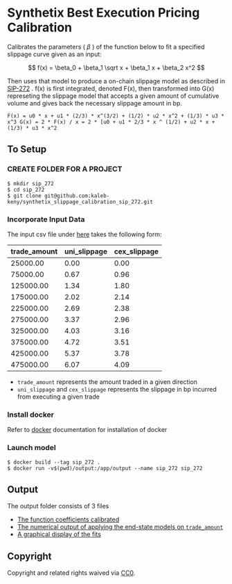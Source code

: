 # Synthetix Best Execution Pricing Calibration
 
 Calibrates the parameters ( $\beta$ ) of the function below to fit a specified slippage curve given as an input:

$$
f(x) = \beta_0 + \beta_1 \sqrt x + \beta_1 x + \beta_2 x^2
$$

Then uses that model to produce a on-chain slippage model as described in [SIP-272](https://sips.synthetix.io/sips/sip-272/#abstract) . 
f(x) is first integrated, denoted F(x), then transformed into G(x) represeting the slippage model that accepts a given amount of cumulative volume and gives back the necessary slippage amount in bp.

``
F(x) = u0 * x + u1 * (2/3) * x^(3/2) + (1/2) * u2 * x^2 + (1/3) * u3 * x^3
G(x) = 2 * F(x) / x
     = 2 * [u0 + u1 * 2/3 * x ^ (1/2) + u2 * x + (1/3) * u3 * x^2
``




## To Setup

### CREATE FOLDER FOR A PROJECT
```
$ mkdir sip_272
$ cd sip_272
$ git clone git@github.com:kaleb-keny/synthetix_slippage_calibration_sip_272.git
```

### Incorporate Input Data

The input csv file under [here](https://github.com/kaleb-keny/synthetix_slippage_calibration_sip_272/tree/main/input) takes the following form:

| trade_amount 	| uni_slippage 	| cex_slippage 	|
|--------------	|--------------	|--------------	|
| 25000.00     	| 0.00         	| 0.00         	|
| 75000.00     	| 0.67         	| 0.96         	|
| 125000.00    	| 1.34         	| 1.80         	|
| 175000.00    	| 2.02         	| 2.14         	|
| 225000.00    	| 2.69         	| 2.38         	|
| 275000.00    	| 3.37         	| 2.96         	|
| 325000.00    	| 4.03         	| 3.16         	|
| 375000.00    	| 4.72         	| 3.51         	|
| 425000.00    	| 5.37         	| 3.78         	|
| 475000.00    	| 6.07         	| 4.09         	|

- `trade_amount` represents the amount traded in a given direction
- `uni_slippage` and `cex_slippage` represents the slippage in bp incurred from executing a given trade

### Install docker
Refer to [docker](https://docs.docker.com/get-docker/) documentation for installation of docker

### Launch model
```
$ docker build --tag sip_272 .
$ docker run -v$(pwd)/output:/app/output --name sip_272 sip_272
```

## Output
The output folder consists of 3 files
- [The function coefficients calibrated](https://github.com/kaleb-keny/synthetix_slippage_calibration_sip_272/blob/main/output/model.json)
- [The numerical output of applying the end-state models on `trade_amount`](https://github.com/kaleb-keny/synthetix_slippage_calibration_sip_272/blob/main/output/model_slippage.csv)
- [A graphical display of the fits](https://github.com/kaleb-keny/synthetix_slippage_calibration_sip_272/blob/main/output/slippage.jpeg)


## Copyright

Copyright and related rights waived via [CC0](https://creativecommons.org/publicdomain/zero/1.0/).